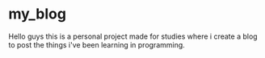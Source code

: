 # my_blog
Hello guys this is a personal project made for studies where i create a blog to post the things i've been learning in programming.
